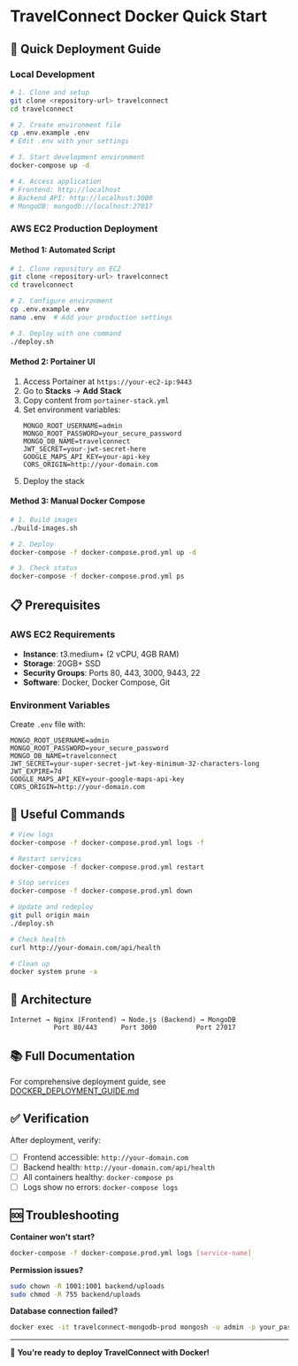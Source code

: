 # TravelConnect Docker Quick Start

## 🚀 Quick Deployment Guide

### Local Development
```bash
# 1. Clone and setup
git clone <repository-url> travelconnect
cd travelconnect

# 2. Create environment file
cp .env.example .env
# Edit .env with your settings

# 3. Start development environment
docker-compose up -d

# 4. Access application
# Frontend: http://localhost
# Backend API: http://localhost:3000
# MongoDB: mongodb://localhost:27017
```

### AWS EC2 Production Deployment

#### Method 1: Automated Script
```bash
# 1. Clone repository on EC2
git clone <repository-url> travelconnect
cd travelconnect

# 2. Configure environment
cp .env.example .env
nano .env  # Add your production settings

# 3. Deploy with one command
./deploy.sh
```

#### Method 2: Portainer UI
1. Access Portainer at `https://your-ec2-ip:9443`
2. Go to **Stacks** → **Add Stack**
3. Copy content from `portainer-stack.yml`
4. Set environment variables:
   ```
   MONGO_ROOT_USERNAME=admin
   MONGO_ROOT_PASSWORD=your_secure_password
   MONGO_DB_NAME=travelconnect
   JWT_SECRET=your-jwt-secret-here
   GOOGLE_MAPS_API_KEY=your-api-key
   CORS_ORIGIN=http://your-domain.com
   ```
5. Deploy the stack

#### Method 3: Manual Docker Compose
```bash
# 1. Build images
./build-images.sh

# 2. Deploy
docker-compose -f docker-compose.prod.yml up -d

# 3. Check status
docker-compose -f docker-compose.prod.yml ps
```

## 📋 Prerequisites

### AWS EC2 Requirements
- **Instance**: t3.medium+ (2 vCPU, 4GB RAM)
- **Storage**: 20GB+ SSD
- **Security Groups**: Ports 80, 443, 3000, 9443, 22
- **Software**: Docker, Docker Compose, Git

### Environment Variables
Create `.env` file with:
```env
MONGO_ROOT_USERNAME=admin
MONGO_ROOT_PASSWORD=your_secure_password
MONGO_DB_NAME=travelconnect
JWT_SECRET=your-super-secret-jwt-key-minimum-32-characters-long
JWT_EXPIRE=7d
GOOGLE_MAPS_API_KEY=your-google-maps-api-key
CORS_ORIGIN=http://your-domain.com
```

## 🔧 Useful Commands

```bash
# View logs
docker-compose -f docker-compose.prod.yml logs -f

# Restart services
docker-compose -f docker-compose.prod.yml restart

# Stop services
docker-compose -f docker-compose.prod.yml down

# Update and redeploy
git pull origin main
./deploy.sh

# Check health
curl http://your-domain.com/api/health

# Clean up
docker system prune -a
```

## 🎯 Architecture

```
Internet → Nginx (Frontend) → Node.js (Backend) → MongoDB
           Port 80/443      Port 3000          Port 27017
```

## 📚 Full Documentation

For comprehensive deployment guide, see [DOCKER_DEPLOYMENT_GUIDE.md](./DOCKER_DEPLOYMENT_GUIDE.md)

## ✅ Verification

After deployment, verify:
- [ ] Frontend accessible: `http://your-domain.com`
- [ ] Backend health: `http://your-domain.com/api/health`
- [ ] All containers healthy: `docker-compose ps`
- [ ] Logs show no errors: `docker-compose logs`

## 🆘 Troubleshooting

**Container won't start?**
```bash
docker-compose -f docker-compose.prod.yml logs [service-name]
```

**Permission issues?**
```bash
sudo chown -R 1001:1001 backend/uploads
sudo chmod -R 755 backend/uploads
```

**Database connection failed?**
```bash
docker exec -it travelconnect-mongodb-prod mongosh -u admin -p your_password
```

---

🎉 **You're ready to deploy TravelConnect with Docker!**

